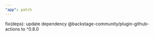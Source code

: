 ```yaml
---
"app": patch
---
```


fix(deps): update dependency @backstage-community/plugin-github-actions to ^0.8.0
